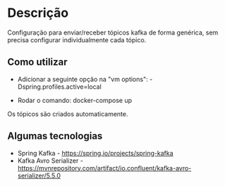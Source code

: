 # Descrição
Configuração para enviar/receber tópicos kafka de forma genérica, sem precisa configurar individualmente cada tópico.

## Como utilizar

* Adicionar a seguinte opção na "vm options": -Dspring.profiles.active=local

* Rodar o comando: docker-compose up

Os tópicos são criados automaticamente.

## Algumas tecnologias


* Spring Kafka - https://spring.io/projects/spring-kafka
* Kafka Avro Serializer - https://mvnrepository.com/artifact/io.confluent/kafka-avro-serializer/5.5.0
